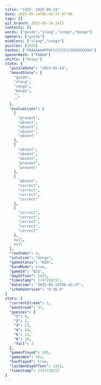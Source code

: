 ```yaml
---
title: "1425: 2025-05-14"
date: 2025-05-14T06:42:37-07:00
tags: []
git_branch: 2025-05-14_1425
contests: []
words: ["guide","slang","congo","bongo"]
openers: ["guide"]
middlers: ["slang","congo"]
puzzles: [1425]
hashes: ["PAAAAAAAPPACCCCCCCCCXXXXXXXXXX"]
openerHash: ["PAAAA"]
shifts: ["hvvpy"]
state: {
  "puzzleDate": "2025-05-14",
  "boardState": [
    "guide",
    "slang",
    "congo",
    "bongo",
    "",
    ""
  ],
  "evaluations": [
    [
      "present",
      "absent",
      "absent",
      "absent",
      "absent"
    ],
    [
      "absent",
      "absent",
      "absent",
      "present",
      "present"
    ],
    [
      "absent",
      "correct",
      "correct",
      "correct",
      "correct"
    ],
    [
      "correct",
      "correct",
      "correct",
      "correct",
      "correct"
    ],
    null,
    null
  ],
  "rowIndex": 4,
  "solution": "bongo",
  "gameStatus": "WIN",
  "hardMode": true,
  "gameId": "833",
  "dayOffset": 1425,
  "timestamp": 1747230157,
  "datetime": "2025-05-14T06:42:37",
  "schemaVersion": "0.36.0"
}
stats: {
  "currentStreak": 1,
  "maxStreak": 37,
  "guesses": {
    "1": 0,
    "2": 3,
    "3": 23,
    "4": 44,
    "5": 22,
    "6": 10,
    "fail": 3
  },
  "gamesPlayed": 105,
  "gamesWon": 102,
  "hasPlayed": true,
  "lastWonDayOffset": 1425,
  "timestamp": 1747230157
}
---
```

<!-- more -->
